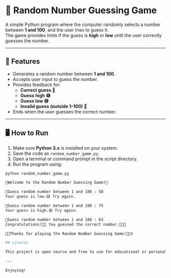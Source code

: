 # 🎯 Random Number Guessing Game

A simple Python program where the computer randomly selects a number between **1 and 100**, and the user tries to guess it.  
The game provides hints if the guess is **high** or **low** until the user correctly guesses the number.

---

## 🚀 Features

- Generates a random number between **1 and 100**.
- Accepts user input to guess the number.
- Provides feedback for:
  - **Correct guess 🎉**
  - **Guess high 😅**
  - **Guess low 😅**
  - **Invalid guess (outside 1–100) 🥲**
- Ends when the user guesses the correct number.

---

## 🖥️ How to Run

1. Make sure **Python 3.x** is installed on your system.
2. Save the code as `random_number_game.py`.
3. Open a terminal or command prompt in the script directory.
4. Run the program using:

```bash
python random_number_game.py

🥳Welcome to the Random Number Guessing Game!🥳

🤔Guess random number between 1 and 100 : 50
Your guess is low.😅 Try again.

🤔Guess random number between 1 and 100 : 75
Your guess is high.😅 Try again.

🤔Guess random number between 1 and 100 : 63
Congratulations!🎊🎉 You guessed the correct number.🥳👏🏻

🙏🏻Thanks for playing the Random Number Guessing Game!🙇🏻‍♀️

## License

This project is open source and free to use for educational or personal projects.

---

Enjoying!
